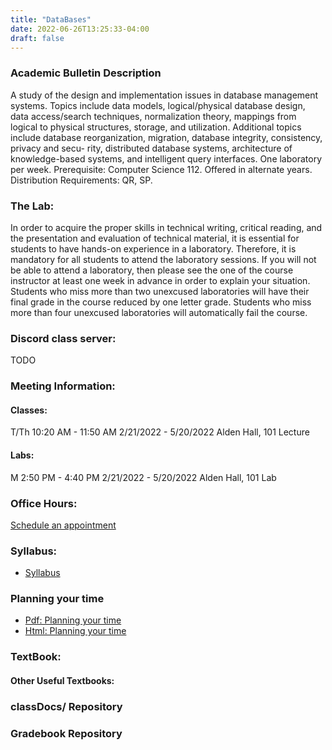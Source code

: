 ```yaml
---
title: "DataBases"
date: 2022-06-26T13:25:33-04:00
draft: false
---
```


### Academic Bulletin Description
A study of the design and implementation issues in database management systems. Topics include data models, logical/physical database design, data access/search techniques, normalization theory, mappings from logical to physical structures, storage, and utilization. Additional topics include database reorganization, migration, database integrity, consistency, privacy and secu- rity, distributed database systems, architecture of knowledge-based systems, and intelligent query interfaces. One laboratory per week. Prerequisite: Computer Science 112. Offered in alternate years. Distribution Requirements: QR, SP.

### The Lab:
In order to acquire the proper skills in technical writing, critical reading, and the presentation and evaluation of technical material, it is essential for students to have hands-on experience in a laboratory. Therefore, it is mandatory for all students to attend the laboratory sessions. If you will not be able to attend a laboratory, then please see the one of the course instructor at least one week in advance in order to explain your situation. Students who miss more than two unexcused laboratories will have their final grade in the course reduced by one letter grade. Students who miss more than four unexcused laboratories will automatically fail the course.

### Discord class server:
TODO

### Meeting Information:

#### Classes:

T/Th 10:20 AM - 11:50 AM
2/21/2022 - 5/20/2022
Alden Hall, 101 Lecture

#### Labs:
M 2:50 PM - 4:40 PM
2/21/2022 - 5/20/2022
Alden Hall, 101 Lab

### Office Hours:
[Schedule an appointment](/about/)

### Syllabus:
+ [Syllabus](/images/databasesystems/obc_syllabus_CS312s2022_NEXT.pdf)

### Planning your time
+ [Pdf: Planning your time](/images/databasesystems/planningYourTime_cs312s2022.pdf)
+ [Html: Planning your time](/images/databasesystems/planningYourTime_cs312s2022.html)

### TextBook:
#### Other Useful Textbooks:
### classDocs/ Repository
### Gradebook Repository
